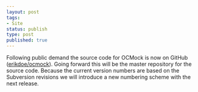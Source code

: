 ```yaml
---
layout: post
tags:
- Site
status: publish
type: post
published: true
---
```

Following public demand the source code for OCMock is now on GitHub ([erikdoe/ocmock][]). Going forward this will be the master repository for the source code. Because the current version numbers are based on the Subversion revisions we will introduce a new numbering scheme with the next release.

[erikdoe/ocmock]: https://github.com/erikdoe/ocmock
